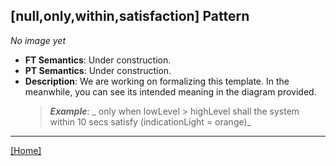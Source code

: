 ## [null,only,within,satisfaction] Pattern
_No image yet_
 * **FT Semantics**: Under construction.
 * **PT Semantics**: Under construction.
 * **Description**: We are working on formalizing this template. In the meanwhile, you can see its intended meaning in the diagram provided.
   > **_Example_**: _ only when lowLevel > highLevel shall the system  within 10 secs satisfy (indicationLight = orange)_   
***
[[Home]](../semantics.md)